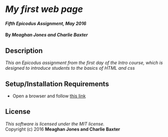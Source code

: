 # _My first web page_

#### _Fifth Epicodus Assignment, May 2016_

#### By _**Meaghan Jones and Charlie Baxter**_

## Description

_This an Epicodus assignment from the first day of the Intro course, which is designed to introduce students to the basics of HTML and css_

## Setup/Installation Requirements

* Open a browser and follow [this link](https://rawgit.com/meaghanjones/my-first-webpage/master/index.html)


License
-------
_This software is licensed under the MIT license._<br>
Copyright (c) 2016 **Meaghan Jones and Charlie Baxter**


